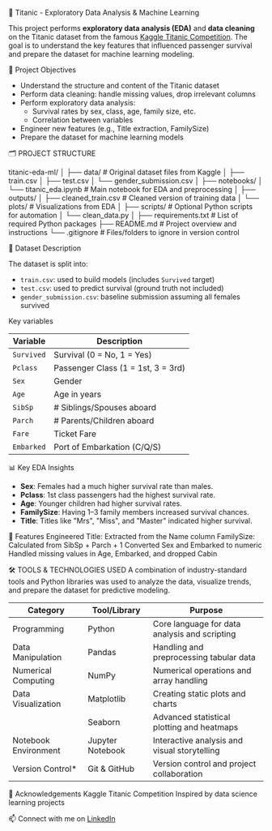 🚢 Titanic - Exploratory Data Analysis & Machine Learning

This project performs **exploratory data analysis (EDA)** and **data cleaning** on the Titanic dataset from the famous [Kaggle Titanic Competition](https://www.kaggle.com/competitions/titanic). The goal is to understand the key features that influenced passenger survival and prepare the dataset for machine learning modeling.

 📌 Project Objectives

- Understand the structure and content of the Titanic dataset
- Perform data cleaning: handle missing values, drop irrelevant columns
- Perform exploratory data analysis:
  - Survival rates by sex, class, age, family size, etc.
  - Correlation between variables
- Engineer new features (e.g., Title extraction, FamilySize)
- Prepare the dataset for machine learning models


🗂️ PROJECT STRUCTURE

titanic-eda-ml/
│
├── data/ # Original dataset files from Kaggle
│ ├── train.csv
│ ├── test.csv
│ └── gender_submission.csv
│
├── notebooks/
│ └── titanic_eda.ipynb # Main notebook for EDA and preprocessing
│
├── outputs/
│ ├── cleaned_train.csv # Cleaned version of training data
│ └── plots/ # Visualizations from EDA
│
├── scripts/ # Optional Python scripts for automation
│ └── clean_data.py
│
├── requirements.txt # List of required Python packages
├── README.md # Project overview and instructions
└── .gitignore # Files/folders to ignore in version control


🧪 Dataset Description

The dataset is split into:

- `train.csv`: used to build models (includes `Survived` target)
- `test.csv`: used to predict survival (ground truth not included)
- `gender_submission.csv`: baseline submission assuming all females survived

Key variables

| Variable    | Description                           |
|-------------|---------------------------------------|
| `Survived`  | Survival (0 = No, 1 = Yes)            |
| `Pclass`    | Passenger Class (1 = 1st, 3 = 3rd)    |
| `Sex`       | Gender                                |
| `Age`       | Age in years                          |
| `SibSp`     | # Siblings/Spouses aboard            |
| `Parch`     | # Parents/Children aboard            |
| `Fare`      | Ticket Fare                           |
| `Embarked`  | Port of Embarkation (C/Q/S)           |

📊 Key EDA Insights

- **Sex**: Females had a much higher survival rate than males.
- **Pclass**: 1st class passengers had the highest survival rate.
- **Age**: Younger children had higher survival rates.
- **FamilySize**: Having 1–3 family members increased survival chances.
- **Title**: Titles like "Mrs", "Miss", and "Master" indicated higher survival.

🧹 Features Engineered
Title: Extracted from the Name column
FamilySize: Calculated from SibSp + Parch + 1
Converted Sex and Embarked to numeric
Handled missing values in Age, Embarked, and dropped Cabin

🛠️ TOOLS & TECHNOLOGIES USED
A combination of industry-standard tools and Python libraries was used to analyze the data, visualize trends, and prepare the dataset for predictive modeling.


| Category              | Tool/Library         | Purpose                                         |
|-----------------------|----------------------|-------------------------------------------------|
| Programming           | Python               | Core language for data analysis and scripting   |
| Data Manipulation     | Pandas               | Handling and preprocessing tabular data         |
| Numerical Computing   | NumPy                | Numerical operations and array handling         |
| Data Visualization    | Matplotlib           | Creating static plots and charts                |
|                       | Seaborn              | Advanced statistical plotting and heatmaps      |
| Notebook Environment  | Jupyter Notebook     | Interactive analysis and visual storytelling    |
| Version Control*      | Git & GitHub         | Version control and project collaboration       |

📎 Acknowledgements
Kaggle Titanic Competition
Inspired by data science learning projects

📫 Connect with me on [LinkedIn](www.linkedin.com/in/rudrappakattimani)  
